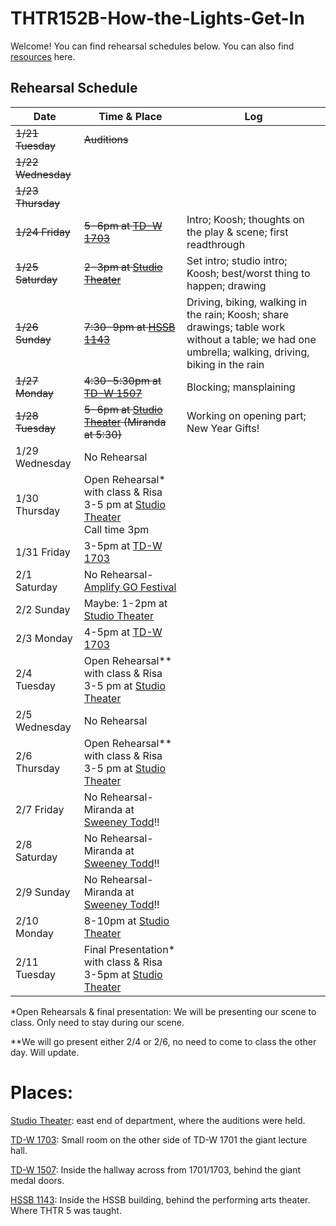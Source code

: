 # THTR152B-How-the-Lights-Get-In

Welcome! You can find rehearsal schedules below. You can also find [resources](Resources/Resources.md) here.


## Rehearsal Schedule

| Date           | Time & Place  |     Log         |
|----------------|---------------|-----------------|
|~~1/21 Tuesday~~|~~Auditions~~  |                 |
|~~1/22 Wednesday~~|             |                 |
|~~1/23 Thursday~~|              |                 |
|~~1/24 Friday~~ |~~5-6pm at [TD-W 1703][TD-W 1703]~~| Intro; Koosh; thoughts on the play & scene; first readthrough |       
|~~1/25 Saturday~~|~~2-3pm at [Studio Theater][Studio Theater]~~| Set intro; studio intro; Koosh; best/worst thing to happen; drawing |
|~~1/26 Sunday~~|~~7:30-9pm at [HSSB 1143][HSSB 1143]~~| Driving, biking, walking in the rain; Koosh; share drawings; table work without a table; we had one umbrella; walking, driving, biking in the rain |
|~~1/27 Monday~~|~~4:30-5:30pm at [TD-W 1507][TD-W 1507]~~| Blocking; mansplaining |
|~~1/28 Tuesday~~|~~5-6pm at [Studio Theater][Studio Theater] (Miranda at 5:30)~~| Working on opening part; New Year Gifts! |
|1/29 Wednesday| No Rehearsal | |
| 1/30 Thursday  | Open Rehearsal* with class & Risa 3-5 pm at [Studio Theater][Studio Theater] <br> Call time 3pm| |
| 1/31 Friday    | 3-5pm at [TD-W 1703][TD-W 1703] | |
| 2/1 Saturday   | No Rehearsal-[Amplify GO Festival][Amplify Go Festival] |
| 2/2 Sunday     | Maybe: 1-2pm at [Studio Theater][Studio Theater] | |
| 2/3 Monday     | 4-5pm at [TD-W 1703][TD-W 1703] | |
| 2/4 Tuesday    | Open Rehearsal** with class & Risa 3-5 pm at [Studio Theater][Studio Theater]| |
| 2/5 Wednesday  | No Rehearsal | |
| 2/6 Thursday   | Open Rehearsal** with class & Risa 3-5 pm at [Studio Theater][Studio Theater] | |
| 2/7 Friday     | No Rehearsal-Miranda at [Sweeney Todd][Sweeney Todd]!! | |
| 2/8 Saturday   | No Rehearsal-Miranda at [Sweeney Todd][Sweeney Todd]!! | |
| 2/9 Sunday     | No Rehearsal-Miranda at [Sweeney Todd][Sweeney Todd]!! | |
| 2/10 Monday    | 8-10pm at [Studio Theater][Studio Theater] | |
| 2/11 Tuesday   | Final Presentation* with class & Risa 3-5pm at [Studio Theater][Studio Theater]| |


*Open Rehearsals & final presentation: We will be presenting our scene to class. Only need to stay during our scene.

**We will go present either 2/4 or 2/6, no need to come to class the other day. Will update.

# Places:
[Studio Theater][Studio Theater]: east end of department, where the auditions were held.

[TD-W 1703][TD-W 1703]: Small room on the other side of TD-W 1701 the giant lecture hall.

[TD-W 1507][TD-W 1507]: Inside the hallway across from 1701/1703, behind the giant medal doors.

[HSSB 1143][HSSB 1143]: Inside the HSSB building, behind the performing arts theater. Where THTR 5 was taught.

[Studio Theater]: https://maps.app.goo.gl/9ysWA1NwAuz8w3iJ6
[TD-W 1703]: https://www.google.com/maps/place/34%C2%B024'46.3%22N+119%C2%B051'05.2%22W/@34.4127426,-119.8515302,57m/data=!3m1!1e3!4m4!3m3!8m2!3d34.412853!4d-119.851437?entry=ttu&g_ep=EgoyMDI1MDEyMC4wIKXMDSoASAFQAw%3D%3D
[TD-W 1507]: https://www.google.com/maps/place/34%C2%B024'44.9%22N+119%C2%B051'06.3%22W/@34.4123736,-119.8517677,81m/data=!3m1!1e3!4m4!3m3!8m2!3d34.412467!4d-119.851762?entry=ttu&g_ep=EgoyMDI1MDEyMC4wIKXMDSoASAFQAw%3D%3D
[HSSB 1143]: https://maps.app.goo.gl/chgVj2j5VaCt3Pwy8
[Sweeney Todd]: https://www.instagram.com/p/DE_BbOey8Ld/?utm_source=ig_web_copy_link&igsh=MzRlODBiNWFlZA==
[Amplify Go Festival]: https://www.instagram.com/p/DFN6BAES21s/?utm_source=ig_web_copy_link&igsh=MzRlODBiNWFlZA==

